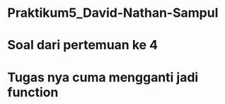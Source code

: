# Praktikum5_David-Nathan-Sampul
# Soal dari pertemuan ke 4 
# Tugas nya cuma mengganti jadi function
